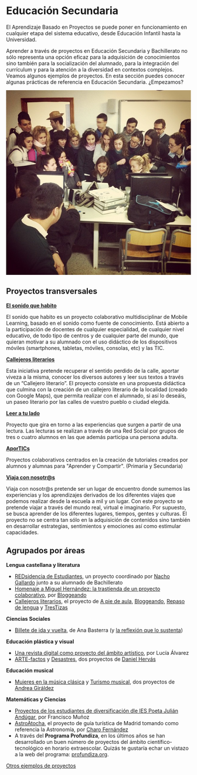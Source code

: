 
# Educación Secundaria

El Aprendizaje Basado en Proyectos se puede poner en funcionamiento en cualquier etapa del sistema educativo, desde Educación Infantil hasta la Universidad. 

Aprender a través de proyectos en Educación Secundaria y Bachillerato no sólo representa una opción eficaz para la adquisición de conocimientos sino también para la socialización del alumnado, para la integración del currículum y para la atención a la diversidad en contextos complejos. Veamos algunos ejemplos de proyectos. En esta sección puedes conocer algunas prácticas de referencia en Educación Secundaria. ¿Empezamos?

![](img/Secundaria.jpg)

## Proyectos transversales

**[El sonido que habito](https://sites.google.com/site/elsonidoquehabito/home)**

El sonido que habito es un proyecto colaborativo multidisciplinar de Mobile Learning, basado en el sonido como fuente de conocimiento. Está abierto a la participación de docentes de cualquier especialidad, de cualquier nivel educativo, de todo tipo de centros y de cualquier parte del mundo, que quieran motivar a su alumnado con el uso didáctico de los dispositivos móviles (smartphones, tabletas, móviles, consolas, etc) y las TIC.



**[Callejeros literarios](https://sites.google.com/site/callejerosliterarios/el-proyecto)**

Esta iniciativa pretende recuperar el sentido perdido de la calle, aportar viveza a la misma, conocer los diversos autores y leer sus textos a través de un “Callejero literario”. El proyecto consiste en una propuesta didáctica que culmina con la creación de un callejero literario de la localidad (creado con Google Maps), que permita realizar con el alumnado, si así lo deseáis, un paseo literario por las calles de vuestro pueblo o ciudad elegida.



**[Leer a tu lado](https://sites.google.com/site/leerasulado/plataforma-edmodo/el-proyecto-en-edmodo)**

Proyecto que gira en torno a las experiencias que surgen a partir de una lectura. Las lecturas se realizan a través de una Red Social por grupos de tres o cuatro alumnos en las que además participa una persona adulta.



**[AporTICs](http://aportics.blogspot.com.es/)**

Proyectos colaborativos centrados en la creación de tutoriales creados por alumnos y alumnas para "Aprender y Compartir". (Primaria y Secundaria)



**[Viaja con nosotr@s](http://viajaconnosotrosa1001lugar.blogspot.com.es/2013/09/proyecto-colaborativo-viaja-con-nosotrs.html)**

Viaja con nosotr@s pretende ser un lugar de encuentro donde sumemos las experiencias y los aprendizajes derivados de los diferentes viajes que podemos realizar desde la escuela a mil y un lugar. Con este proyecto se pretende viajar a través del mundo real, virtual e imaginario. Por supuesto, se busca aprender de los diferentes lugares, tiempos, gentes y culturas. El proyecto no se centra tan sólo en la adquisición de contenidos sino también en desarrollar estrategias, sentimientos y emociones así como estimular capacidades.



## Agrupados por áreas



**Lengua castellana y literatura**

- [REDsidencia de Estudiantes](https://sites.google.com/site/redsidenciadeestudiantes/), un proyecto coordinado por [Nacho Gallardo](http://twitter.com/profenacho08) junto a su alumnado de Bachillerato
- [Homenaje a Miguel Hernández: la trastienda de un proyecto colaborativo](http://www.educacontic.es/blog/homenaje-miguel-hernandez-la-trastienda-de-un-proyecto-colaborativo), por [Bloggeando](http://irmadel.wordpress.com/)
- [Callejeros literarios](https://sites.google.com/site/callejerosliterarios/), el proyecto de [A pie de aula](http://apiedeaula.blogspot.com/), [Bloggeando](http://irmadel.wordpress.com/), [Repaso de lengua](http://repasodelengua.blogspot.com/) y [TresTizas](http://trestizas.wordpress.com/)

**Ciencias Sociales**

- [Billete de ida y vuelta](http://billeteidayvuelta.wikispaces.com/home), de Ana Basterra (y [la reflexión que lo sustenta](http://comenzamos.wikispaces.com/home))

**Educación plástica y visual**

- [Una revista digital como proyecto del ámbito artístico](http://www.educacontic.es/blog/una-revista-digital-como-proyecto-del-ambito-artistico), por Lucía Álvarez
- [ARTE-factos](http://creartic.wordpress.com/artefactos/) y [Desastres](http://creartic.wordpress.com/desastres/), dos proyectos de [Daniel Hervás](http://twitter.com/daniel_hervas)

**Educación musical**

- [Mujeres en la música clásica](http://docentes.leer.es/wp-content/uploads/web/index.htm) y [Turismo musical](http://leer.es/recursos/navegar/detalle/-/asset_publisher/3fAFCQK7mwkO/content/turismo-musical-auditorios-y-teatros-de-opera-de-espana-andrea-giraldez;jsessionid=D1D940D3E9ACCFA8B887226DF5F848E0), dos proyectos de [Andrea Giráldez](http://www.bivem.net/)

**Matemáticas y Ciencias**

- [Proyectos de los estudiantes de diversificación dle IES Poeta Julián Andúgar](http://www.educacontic.es/blog/proyectos-de-los-alumnos-de-diversificacion-del-ies-poeta-julian-andugar), por Francisco Muñoz
- [AstroAtocha](http://astroatocha.wikispaces.com/home), el proyecto de guía turística de Madrid tomando como referencia la Astronomía, por [Charo Fernández](http://twitter.com/yalocin)
- A través del **Programa Profundiza**, en los últimos años se han desarrollado un buen número de proyectos del ámbito científico-tecnológico en horario extraescolar. Quizás te gustaría echar un vistazo a la web del programa: [profundiza.org](http://profundiza.org).



[Otros ejemplos de proyectos](http://www.cepazahar.org/recursos/mod/page/view.php?id=5363)
